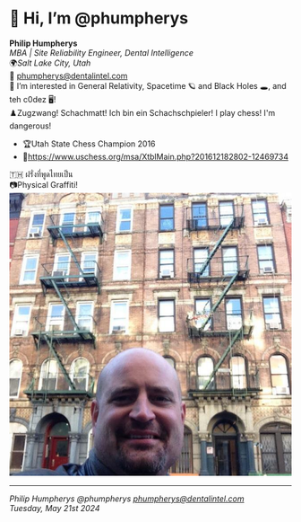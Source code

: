 # 👋 Hi, I’m @phumpherys

**Philip Humpherys**  
*MBA | Site Reliability Engineer, Dental Intelligence*  
🌍*Salt Lake City, Utah*  
📧 <phumpherys@dentalintel.com>  
👀 I’m interested in General Relativity, Spacetime 🪐 and Black Holes 🕳️, and teh c0dez 🖥️!  
♟️Zugzwang! Schachmatt!  Ich bin ein Schachschpieler!  I play chess!  I'm dangerous!  

- 🏆Utah State Chess Champion 2016  
- 🔗<https://www.uschess.org/msa/XtblMain.php?201612182802-12469734>  

🇹🇭 ฝรั่งที่พูดไทยเป็น  
📷Physical Graffiti!  
![Pysical Graffiti][Physical Graffiti]  

[Physical Graffiti]: images/philsicalgraffiti.jpg  
----------  
*Philip Humpherys @phumpherys <phumpherys@dentalintel.com>*  
*Tuesday, May 21st 2024*  

